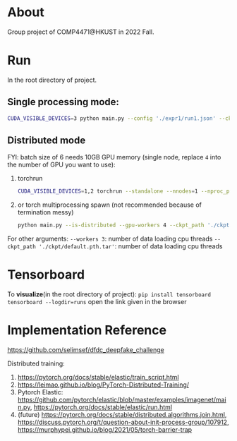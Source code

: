 # About
Group project of COMP4471@HKUST in 2022 Fall.

# Run
In the root directory of project.

## Single processing mode:
```bash
CUDA_VISIBLE_DEVICES=3 python main.py --config './expr1/run1.json' --ckpt_path './expr1/run1_ckpt.pth.tar' --board_path './expr1/runs/run1'
```

## Distributed mode
FYI: batch size of 6 needs 10GB GPU memory
(single node, replace `4` into the number of GPU you want to use):

1. torchrun
    ```bash
    CUDA_VISIBLE_DEVICES=1,2 torchrun --standalone --nnodes=1 --nproc_per_node=2 main.py --is-distributed --ckpt_path './ckpt/baseline.pth.tar' --comment baseline
    ```
2. or torch multiprocessing spawn (not recommended because of termination messy)
    ```bash
    python main.py --is-distributed --gpu-workers 4 --ckpt_path './ckpt/baseline.pth.tar' --comment comment_for_tensorboard
    ```

For other arguments:
`--workers 3`: number of data loading cpu threads
`--ckpt_path './ckpt/default.pth.tar'`: number of data loading cpu threads

# Tensorboard
To **visualize**(in the root directory of project):
`pip install tensorboard`
`tensorboard --logdir=runs`
open the link given in the browser

# Implementation Reference
https://github.com/selimsef/dfdc_deepfake_challenge

Distributed training:
1. https://pytorch.org/docs/stable/elastic/train_script.html
2. https://leimao.github.io/blog/PyTorch-Distributed-Training/
3. Pytorch Elastic: https://github.com/pytorch/elastic/blob/master/examples/imagenet/main.py, https://pytorch.org/docs/stable/elastic/run.html
4. (future) https://pytorch.org/docs/stable/distributed.algorithms.join.html, https://discuss.pytorch.org/t/question-about-init-process-group/107912, https://murphypei.github.io/blog/2021/05/torch-barrier-trap

